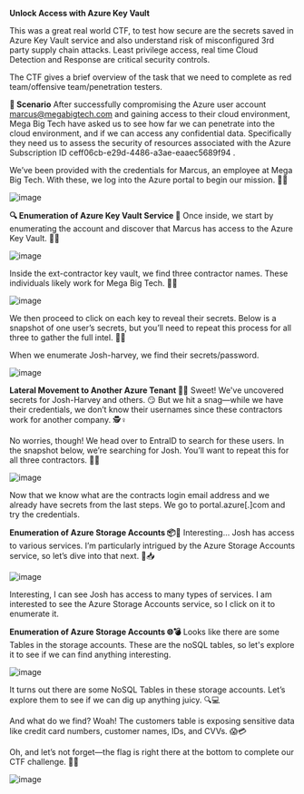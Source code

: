 **Unlock Access with Azure Key Vault**

This was a great real world CTF, to test how secure are the secrets saved in Azure Key Vault service and also understand risk of misconfigured 3rd party supply chain attacks. Least privilege access, real time Cloud Detection and Response are critical security controls.

The CTF gives a brief overview of the task that we need to complete as red team/offensive team/penetration testers. 

**🎯 Scenario**
After successfully compromising the Azure user account marcus@megabigtech.com and gaining access to their cloud environment, Mega Big Tech have asked us to see how far we can penetrate into the cloud environment, and if we can access any confidential data. Specifically they need us to assess the security of resources associated with the Azure Subscription ID ceff06cb-e29d-4486-a3ae-eaaec5689f94 .

We’ve been provided with the credentials for Marcus, an employee at Mega Big Tech. With these, we log into the Azure portal to begin our mission. 🔑💼



![image](https://github.com/user-attachments/assets/8c145a20-c196-438b-b36f-f163ce467a97)


**🔍 Enumeration of Azure Key Vault Service 🔑**
Once inside, we start by enumerating the account and discover that Marcus has access to the Azure Key Vault. 💼🔐

![image](https://github.com/user-attachments/assets/90bde5dd-574b-41ce-9012-7ab1764e18d1)


Inside the ext-contractor key vault, we find three contractor names. These individuals likely work for Mega Big Tech. 🤔👥

![image](https://github.com/user-attachments/assets/262d0086-21e6-4710-b0b4-a52d7bc71f3d)


We then proceed to click on each key to reveal their secrets. Below is a snapshot of one user’s secrets, but you’ll need to repeat this process for all three to gather the full intel. 📜🔎

When we enumerate Josh-harvey, we find their secrets/password.


![image](https://github.com/user-attachments/assets/ddf184b3-0872-44bc-b079-201aecbd94d4)


**Lateral Movement to Another Azure Tenant 🔄🏢**
Sweet! We've uncovered secrets for Josh-Harvey and others. 😏 But we hit a snag—while we have their credentials, we don’t know their usernames since these contractors work for another company. 🕵️♀️

No worries, though! We head over to EntraID to search for these users. In the snapshot below, we’re searching for Josh. You’ll want to repeat this for all three contractors. 🔎📂

![image](https://github.com/user-attachments/assets/fee4992f-f6a9-4b9a-83bb-a38965f4e02a)


Now that we know what are the contracts login email address and we already have secrets from the last steps. We go to portal.azure[.]com and try the credentials.

**Enumeration of Azure Storage Accounts 📦📂**
Interesting… Josh has access to various services. I’m particularly intrigued by the Azure Storage Accounts service, so let’s dive into that next. 💼📥

![image](https://github.com/user-attachments/assets/5b838715-9456-458b-8453-b40f66417f28)



Interesting, I can see Josh has access to many types of services. I am interested to see the Azure Storage Accounts service, so I click on it to enumerate it.

**Enumeration of Azure Storage Accounts 🌐💣**
Looks like there are some Tables in the storage accounts. These are the noSQL tables, so let's explore it to see if we can find anything interesting.

![image](https://github.com/user-attachments/assets/bbbf9f9a-e565-4b27-ac55-8361e8511b52)


It turns out there are some NoSQL Tables in these storage accounts. Let’s explore them to see if we can dig up anything juicy. 🔍💻

And what do we find? Woah! The customers table is exposing sensitive data like credit card numbers, customer names, IDs, and CVVs. 😱💳

Oh, and let’s not forget—the flag is right there at the bottom to complete our CTF challenge. 🏁🎉

![image](https://github.com/user-attachments/assets/719f4527-6984-4f57-b38a-6d220068ffc6)

